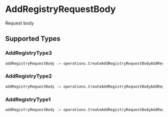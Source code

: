 # AddRegistryRequestBody

Request body


## Supported Types

### AddRegistryType3

```go
addRegistryRequestBody := operations.CreateAddRegistryRequestBodyAddRegistryType3(shared.AddRegistryType3{/* values here */})
```

### AddRegistryType2

```go
addRegistryRequestBody := operations.CreateAddRegistryRequestBodyAddRegistryType2(shared.AddRegistryType2{/* values here */})
```

### AddRegistryType1

```go
addRegistryRequestBody := operations.CreateAddRegistryRequestBodyAddRegistryType1(shared.AddRegistryType1{/* values here */})
```


